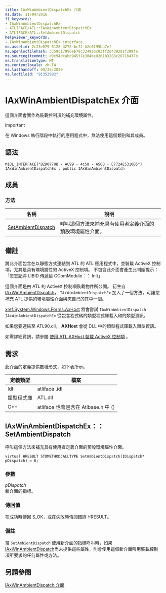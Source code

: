 ```yaml
---
title: IAxWinAmbientDispatchEx 介面
ms.date: 11/04/2016
f1_keywords:
- IAxWinAmbientDispatchEx
- ATLIFACE/ATL::IAxWinAmbientDispatchEx
- ATLIFACE/ATL::SetAmbientDispatch
helpviewer_keywords:
- IAxWinAmbientDispatchEx interface
ms.assetid: 2c25e079-6128-4278-bc72-b2c6195ba7ef
ms.openlocfilehash: 3359c17996eb78c3249abc83ff2d439381f209fe
ms.sourcegitcommit: d9c94dcabd94537e304be0261b3263c2071b437b
ms.translationtype: MT
ms.contentlocale: zh-TW
ms.lasthandoff: 09/25/2020
ms.locfileid: "91352982"
---
```

# <a name="iaxwinambientdispatchex-interface"></a>IAxWinAmbientDispatchEx 介面

這個介面會實作為裝載控制項的補充環境屬性。

> [!IMPORTANT]
> 在 Windows 執行階段中執行的應用程式中，無法使用這個類別和其成員。

## <a name="syntax"></a>語法

```
MIDL_INTERFACE("B2D0778B - AC99 - 4c58 - A5C8 - E7724E5316B5") IAxWinAmbientDispatchEx : public IAxWinAmbientDispatch
```

## <a name="members"></a>成員

### <a name="methods"></a>方法

|名稱|說明|
|-|-|
|[SetAmbientDispatch](#setambientdispatch)|呼叫這個方法來補充具有使用者定義介面的預設環境屬性介面。|

## <a name="remarks"></a>備註

將此介面包含在以靜態方式連結到 ATL 的 ATL 應用程式中，並裝載 ActiveX 控制項，尤其是具有環境屬性的 ActiveX 控制項。 不包含此介面會產生此判斷提示：「您忘記將 LIBID 傳遞給 CComModule：： Init」

這個介面是由 ATL 的 ActiveX 控制項裝載物件所公開。 衍生自 [IAxWinAmbientDispatch](../../atl/reference/iaxwinambientdispatch-interface.md)， `IAxWinAmbientDispatchEx` 加入了一個方法，可讓您補充 ATL 提供的環境屬性介面與您自己的其中一個。

<xref:System.Windows.Forms.AxHost> 將會嘗試 `IAxWinAmbientDispatch` `IAxWinAmbientDispatchEx` 從包含程式碼的類型程式庫載入和的類型資訊。

如果您要連結至 ATL90.dll， **AXHost** 會從 DLL 中的類型程式庫載入類型資訊。

如需詳細資訊，請參閱 [使用 ATL AXHost 裝載 ActiveX 控制項](../../atl/atl-control-containment-faq.md#hosting-activex-controls-using-atl-axhost) 。

## <a name="requirements"></a>需求

此介面的定義提供數種形式，如下表所示。

|定義類型|檔案|
|---------------------|----------|
|Idl|atliface .idl|
|類型程式庫|ATL.dll|
|C++|atliface 也會包含在 Atlbase.h 中 () |

## <a name="iaxwinambientdispatchexsetambientdispatch"></a><a name="setambientdispatch"></a> IAxWinAmbientDispatchEx：： SetAmbientDispatch

呼叫這個方法來補充具有使用者定義介面的預設環境屬性介面。

```
virtual HRESULT STDMETHODCALLTYPE SetAmbientDispatch(IDispatch* pDispatch) = 0;
```

### <a name="parameters"></a>參數

*pDispatch*<br/>
新介面的指標。

### <a name="return-value"></a>傳回值

在成功時傳回 S_OK，或在失敗時傳回錯誤 HRESULT。

### <a name="remarks"></a>備註

當 `SetAmbientDispatch` 使用新介面的指標呼叫時，如果 [IAxWinAmbientDispatch](../../atl/reference/iaxwinambientdispatch-interface.md)尚未提供這些屬性，則會使用這個新介面叫用裝載控制項所要求的任何屬性或方法。

## <a name="see-also"></a>另請參閱

[IAxWinAmbientDispatch 介面](../../atl/reference/iaxwinambientdispatch-interface.md)
